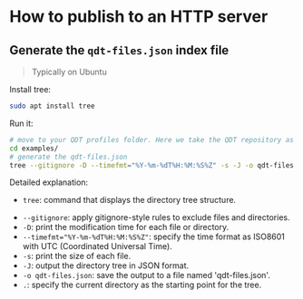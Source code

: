 # How to publish to an HTTP server

## Generate the `qdt-files.json` index file

> Typically on Ubuntu

Install tree:

```sh
sudo apt install tree
```

Run it:

```sh
# move to your QDT profiles folder. Here we take the QDT repository as example:
cd examples/
# generate the qdt-files.json
tree --gitignore -D --timefmt="%Y-%m-%dT%H:%M:%S%Z" -s -J -o qdt-files.json .
```

Detailed explanation:

- `tree`: command that displays the directory tree structure.
<!-- - `-f`: display the full path for each file and directory. -->
- `--gitignore`: apply gitignore-style rules to exclude files and directories.
- `-D`: print the modification time for each file or directory.
- `--timefmt="%Y-%m-%dT%H:%M:%S%Z"`: specify the time format as ISO8601 with UTC (Coordinated Universal Time).
- `-s`: print the size of each file.
- `-J`: output the directory tree in JSON format.
- `-o qdt-files.json`: save the output to a file named 'qdt-files.json'.
- `.`: specify the current directory as the starting point for the tree.
